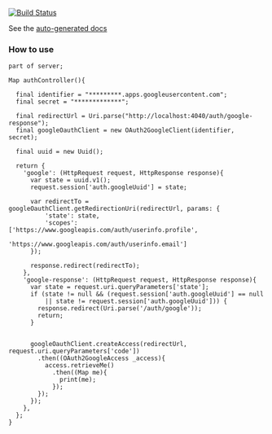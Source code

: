 [![Build Status](https://drone.io/github.com/christophehurpeau/dart-simple_oauth2_server/status.png)](https://drone.io/github.com/christophehurpeau/dart-simple_oauth2_server/latest)

See the [auto-generated docs](http://christophehurpeau.github.io/dart-simple_oauth2_server/docs/)

### How to use

```
part of server;

Map authController(){
  
  final identifier = "*********.apps.googleusercontent.com";
  final secret = "*************";
  
  final redirectUrl = Uri.parse("http://localhost:4040/auth/google-response");
  final googleOauthClient = new OAuth2GoogleClient(identifier, secret);
  
  final uuid = new Uuid();
  
  return {
    'google': (HttpRequest request, HttpResponse response){
      var state = uuid.v1();
      request.session['auth.googleUuid'] = state;
      
      var redirectTo = googleOauthClient.getRedirectionUri(redirectUrl, params: {
          'state': state,
          'scopes': ['https://www.googleapis.com/auth/userinfo.profile',
                          'https://www.googleapis.com/auth/userinfo.email']
      });
      
      response.redirect(redirectTo);
    },
    'google-response': (HttpRequest request, HttpResponse response){
      var state = request.uri.queryParameters['state'];
      if (state != null && (request.session['auth.googleUuid'] == null 
          || state != request.session['auth.googleUuid'])) {
        response.redirect(Uri.parse('/auth/google'));
        return;
      }
      
      
      googleOauthClient.createAccess(redirectUrl, request.uri.queryParameters['code'])
        .then((OAuth2GoogleAccess _access){
          access.retrieveMe()
            .then((Map me){
              print(me);
            });
        });
      });
    },
  };
}
```